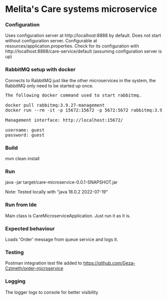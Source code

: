 # Melita's Care systems microservice

### Configuration

Uses configuration server at http://localhost:8888 by default.
Does not start without configuration server.
Configurable at resources/application.properties.
Check for its configuration with http://localhost:8888/care-service/default (assuming configuration server is up)

### RabbitMQ setup with docker

Connects to RabbitMQ just like the other microservices in the system, the RabbitMQ only need to be started up once.
<pre>
The following docker command used to start rabbitmq.

docker pull rabbitmq:3.9.27-management
docker run --rm -it -p 15672:15672 -p 5672:5672 rabbitmq:3.9.27-management

Management interface: http://localhost:15672/

username: guest
password: guest
</pre>
### Build

mvn clean install

### Run

java -jar target/care-microservice-0.0.1-SNAPSHOT.jar

Note:
Tested locally with "java 18.0.2 2022-07-19"

### Run from Ide
Main class is CareMicroserviceApplication.
Just run it as it is.

### Expected behaviour

Loads 'Order' message from queue service and logs it. 

### Testing

Postman integration test file added to https://github.com/Geza-Czimeth/order-microservice

### Logging

The logger logs to console for better visibility
